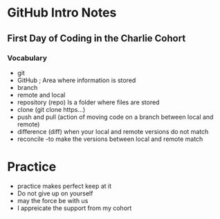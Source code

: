 # GitHub Intro Notes
## First Day of Coding in the Charlie Cohort
### Vocabulary
- git
- GitHub ; Area where information is stored
- branch
- remote and local
- repository (repo) Is a folder where files are stored
- clone (git clone https...)
- push and pull (action of moving code on a branch between local and remote)
- difference (diff) when your local and remote versions do not match
- reconcile -to make the versions between local and remote match
# Practice
- practice makes perfect keep at it
- Do not give up on yourself
- may the force be with us
- I appreicate the support from my cohort

